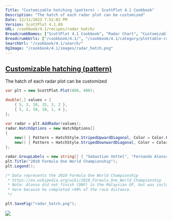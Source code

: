 ```yaml
---
Title: "Customizable hatching (pattern) - ScottPlot 4.1 Cookbook"
Description: "The hatch of each radar plot can be customized"
Date: 12/11/2023 7:52:02 PM
Version: ScottPlot 4.1.69
URL: /cookbook/4.1/recipes/radar_hatch/
BreadcrumbNames: ["ScottPlot 4.1 Cookbook", "Radar Chart", "Customizable hatching (pattern)"]
BreadcrumbUrls: ["/cookbook/4.1/", "/cookbook/4.1/category/plottable-radar", "/cookbook/4.1/recipes/radar_hatch/"]
SearchUrl: "/cookbook/4.1/search/"
OgImage: "/cookbook/4.1/images/radar_hatch.png"
---
```


<h2><a href='/cookbook/4.1/recipes/radar_hatch/'>Customizable hatching (pattern)</a></h2>

The hatch of each radar plot can be customized

```cs
var plt = new ScottPlot.Plot(600, 400);

double[,] values = {
    { 5, 3, 10, 15, 3, 2 },
    { 5, 2, 10, 10, 1, 4 },
};

var radar = plt.AddRadar(values);
radar.HatchOptions = new HatchOptions[]
{
    new() { Pattern = HatchStyle.StripedUpwardDiagonal, Color = Color.FromArgb(100, Color.Gray) },
    new() { Pattern = HatchStyle.StripedDownwardDiagonal, Color = Color.FromArgb(100, Color.Gray) },
};

radar.GroupLabels = new string[] { "Sebastian Vettel", "Fernando Alonso" };
plt.Title("2010 Formula One World Championship");
plt.Legend();

/* Data represents the 2010 Formula One World Championship
 * https://en.wikipedia.org/wiki/2010_Formula_One_World_Championship
 * Note: Alonso did not finish (DNF) in the Malaysian GP, but was included 
 * here because he completed >90% of the race distance.
 */

plt.SaveFig("radar_hatch.png");
```

<img src='../../images/radar_hatch.png' class='d-block mx-auto my-5' />


